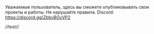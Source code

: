 Уважаемые пользователь, здесь вы сможете опубликовывать свои проекты и работы. 
Не нарушайте правила. 
Discord: https://discord.gg/ZbbvBGvVP2

//test//
